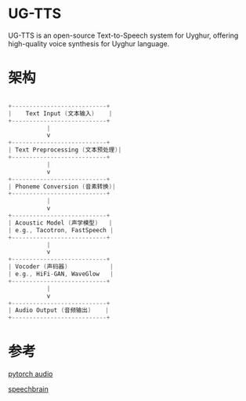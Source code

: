 # UG-TTS
UG-TTS is an open-source Text-to-Speech system for Uyghur, offering high-quality voice synthesis for Uyghur language.



# 架构

```c++

+---------------------------+
|    Text Input (文本输入)    |
+---------------------------+
           |
           v
+---------------------------+
| Text Preprocessing (文本预处理)|
+---------------------------+
           |
           v
+---------------------------+
| Phoneme Conversion (音素转换)|
+---------------------------+
           |
           v
+---------------------------+
| Acoustic Model (声学模型)   |
| e.g., Tacotron, FastSpeech |
+---------------------------+
           |
           v
+---------------------------+
| Vocoder (声码器)            |
| e.g., HiFi-GAN, WaveGlow   |
+---------------------------+
           |
           v
+---------------------------+
| Audio Output (音频输出)    |
+---------------------------+


```


# 参考 
[pytorch audio](https://github.com/pytorch/audio/tree/main/examples)

[speechbrain](https://speechbrain.github.io/)